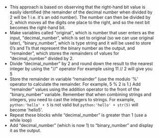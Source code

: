 -   This approach is based on observing that the right-hand bit value is
    easily identified (the remainder of the decimal number when divided by 2
    will be 1 i.e. it's an odd number).
    The number can then be divided by 2, which moves all the digits one place
    to the right, and so the next bit becomes the right-hand bit.
-   Make variables called "original", which is number that user enters as the input,
    "decimal_number", which is set to original (so we can use original later),
    “binary_number”, which is type string and it will be used to store 0’s and 1’s
    that represent the binary number as the output, and “remainder”, which stores
    the remainders of values for “decimal_number” divided by 2.
-   Divide “decimal_number” by 2 and round down the result to the nearest integer
    by using the "//" operator
    For example using 11 // 2 will give you 5
-   Store the remainder in variable “remainder” (use the modulo '%' operator to
    calculate the remainder. For example, 5 % 2 is 1.)
    Add “remainder” values using the addition operator to the front of the
    “binary_number” variable. Remember that when combining strings and integers,
    you need to cast the integers to strings. For example, `python:'hello' + 5`
    is not valid but `python:'hello' + str(5)` will become 'hello5'.
-   Repeat these blocks while “decimal_number” is greater than 1 (use a while loop)
-   Add “decimal_number” (which is now 1) to “binary_number” and display it
    as the output.
